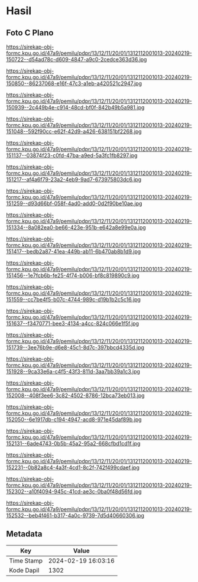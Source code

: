 # Hasil

## Foto C Plano

https://sirekap-obj-formc.kpu.go.id/47a9/pemilu/pdpr/13/12/11/20/01/1312112001013-20240219-150722--d54ad78c-d609-4847-a9c0-2cedce363d36.jpg

https://sirekap-obj-formc.kpu.go.id/47a9/pemilu/pdpr/13/12/11/20/01/1312112001013-20240219-150850--86237068-e16f-47c3-a1eb-a420521c2947.jpg

https://sirekap-obj-formc.kpu.go.id/47a9/pemilu/pdpr/13/12/11/20/01/1312112001013-20240219-150939--2c449b4e-c914-48cd-bf0f-842b49b5a981.jpg

https://sirekap-obj-formc.kpu.go.id/47a9/pemilu/pdpr/13/12/11/20/01/1312112001013-20240219-151048--592f90cc-e62f-42d9-a426-638151bf2268.jpg

https://sirekap-obj-formc.kpu.go.id/47a9/pemilu/pdpr/13/12/11/20/01/1312112001013-20240219-151137--03874f23-c0fd-47ba-a9ed-5a3fc1fb8297.jpg

https://sirekap-obj-formc.kpu.go.id/47a9/pemilu/pdpr/13/12/11/20/01/1312112001013-20240219-151217--af4a6f79-23a2-4eb9-9ad7-673975803dc6.jpg

https://sirekap-obj-formc.kpu.go.id/47a9/pemilu/pdpr/13/12/11/20/01/1312112001013-20240219-151259--d93d66bf-058f-4ad0-add0-0d2f90be10ae.jpg

https://sirekap-obj-formc.kpu.go.id/47a9/pemilu/pdpr/13/12/11/20/01/1312112001013-20240219-151334--8a082ea0-be66-423e-951b-e642a8e99e0a.jpg

https://sirekap-obj-formc.kpu.go.id/47a9/pemilu/pdpr/13/12/11/20/01/1312112001013-20240219-151417--bedb2a87-41ea-449b-ab11-6b470ab8b1d9.jpg

https://sirekap-obj-formc.kpu.go.id/47a9/pemilu/pdpr/13/12/11/20/01/1312112001013-20240219-151456--1e7fcb6b-fe25-4f74-b006-bf8c819890c9.jpg

https://sirekap-obj-formc.kpu.go.id/47a9/pemilu/pdpr/13/12/11/20/01/1312112001013-20240219-151559--cc7be4f5-b07c-4744-989c-d19b1b2c5c16.jpg

https://sirekap-obj-formc.kpu.go.id/47a9/pemilu/pdpr/13/12/11/20/01/1312112001013-20240219-151637--f3470771-bee3-4134-a4cc-824c066e1f5f.jpg

https://sirekap-obj-formc.kpu.go.id/47a9/pemilu/pdpr/13/12/11/20/01/1312112001013-20240219-151739--3ee76b9e-d6e8-45c1-8d7c-397bbcd4335d.jpg

https://sirekap-obj-formc.kpu.go.id/47a9/pemilu/pdpr/13/12/11/20/01/1312112001013-20240219-151928--9ca33e6a-c4f5-43f3-811d-3aa7bb39a1c3.jpg

https://sirekap-obj-formc.kpu.go.id/47a9/pemilu/pdpr/13/12/11/20/01/1312112001013-20240219-152008--408f3ee6-3c82-4502-8786-12bca73eb013.jpg

https://sirekap-obj-formc.kpu.go.id/47a9/pemilu/pdpr/13/12/11/20/01/1312112001013-20240219-152050--6e1917db-c194-4947-acd8-971e45daf89b.jpg

https://sirekap-obj-formc.kpu.go.id/47a9/pemilu/pdpr/13/12/11/20/01/1312112001013-20240219-152131--6ade4743-0b5b-45a2-95a2-668cfbd1cd1f.jpg

https://sirekap-obj-formc.kpu.go.id/47a9/pemilu/pdpr/13/12/11/20/01/1312112001013-20240219-152231--0b82a8c4-4a3f-4cd1-8c2f-742f499cdaef.jpg

https://sirekap-obj-formc.kpu.go.id/47a9/pemilu/pdpr/13/12/11/20/01/1312112001013-20240219-152302--a10f4094-945c-41cd-ae3c-0ba0f48d56fd.jpg

https://sirekap-obj-formc.kpu.go.id/47a9/pemilu/pdpr/13/12/11/20/01/1312112001013-20240219-152532--beb4f461-b317-4a0c-9739-7d5d40660306.jpg


## Metadata

| Key        | Value               |
| ---------- | ------------------- |
| Time Stamp | 2024-02-19 16:03:16 |
| Kode Dapil | 1302                |



